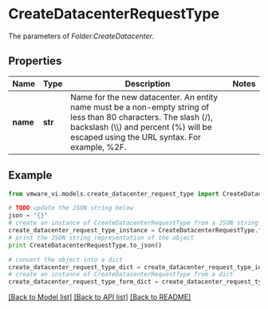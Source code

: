 # CreateDatacenterRequestType

The parameters of *Folder.CreateDatacenter*. 

## Properties
Name | Type | Description | Notes
------------ | ------------- | ------------- | -------------
**name** | **str** | Name for the new datacenter. An entity name must be a non-empty string of less than 80 characters. The slash (/), backslash (\\\\) and percent (%) will be escaped using the URL syntax. For example, %2F.  | 

## Example

```python
from vmware_vi.models.create_datacenter_request_type import CreateDatacenterRequestType

# TODO update the JSON string below
json = "{}"
# create an instance of CreateDatacenterRequestType from a JSON string
create_datacenter_request_type_instance = CreateDatacenterRequestType.from_json(json)
# print the JSON string representation of the object
print CreateDatacenterRequestType.to_json()

# convert the object into a dict
create_datacenter_request_type_dict = create_datacenter_request_type_instance.to_dict()
# create an instance of CreateDatacenterRequestType from a dict
create_datacenter_request_type_form_dict = create_datacenter_request_type.from_dict(create_datacenter_request_type_dict)
```
[[Back to Model list]](../README.md#documentation-for-models) [[Back to API list]](../README.md#documentation-for-api-endpoints) [[Back to README]](../README.md)


